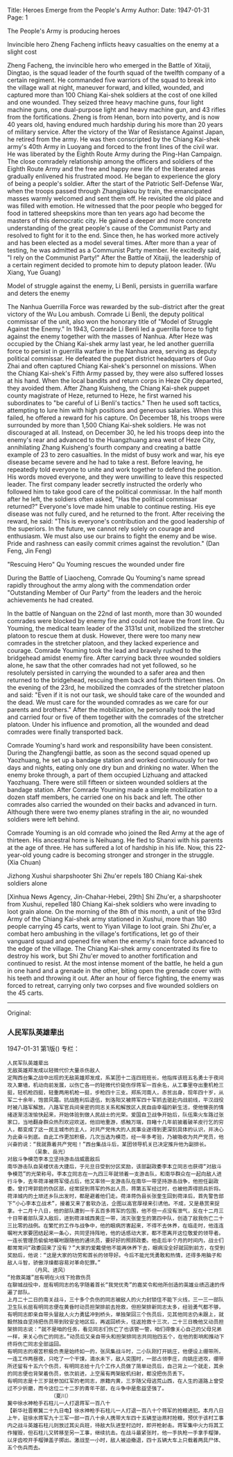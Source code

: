 Title: Heroes Emerge from the People's Army
Author:
Date: 1947-01-31
Page: 1

The People's Army is producing heroes

Invincible hero Zheng Facheng inflicts heavy casualties on the enemy at a slight cost

Zheng Facheng, the invincible hero who emerged in the Battle of Xitaiji, Dingtao, is the squad leader of the fourth squad of the twelfth company of a certain regiment. He commanded five warriors of the squad to break into the village wall at night, maneuver forward, and killed, wounded, and captured more than 100 Chiang Kai-shek soldiers at the cost of one killed and one wounded. They seized three heavy machine guns, four light machine guns, one dual-purpose light and heavy machine gun, and 43 rifles from the fortifications. Zheng is from Henan, born into poverty, and is now 40 years old, having endured much hardship during his more than 20 years of military service. After the victory of the War of Resistance Against Japan, he retired from the army. He was then conscripted by the Chiang Kai-shek army's 40th Army in Luoyang and forced to the front lines of the civil war. He was liberated by the Eighth Route Army during the Ping-Han Campaign. The close comradely relationship among the officers and soldiers of the Eighth Route Army and the free and happy new life of the liberated areas gradually enlivened his frustrated mood. He began to experience the glory of being a people's soldier. After the start of the Patriotic Self-Defense War, when the troops passed through Zhangjiakou by train, the emancipated masses warmly welcomed and sent them off. He revisited the old place and was filled with emotion. He witnessed that the poor people who begged for food in tattered sheepskins more than ten years ago had become the masters of this democratic city. He gained a deeper and more concrete understanding of the great people's cause of the Communist Party and resolved to fight for it to the end. Since then, he has worked more actively and has been elected as a model several times. After more than a year of testing, he was admitted as a Communist Party member. He excitedly said, "I rely on the Communist Party!" After the Battle of Xitaiji, the leadership of a certain regiment decided to promote him to deputy platoon leader.
		(Wu Xiang, Yue Guang)

Model of struggle against the enemy, Li Benli, persists in guerrilla warfare and deters the enemy

The Nanhua Guerrilla Force was rewarded by the sub-district after the great victory of the Wu Lou ambush. Comrade Li Benli, the deputy political commissar of the unit, also won the honorary title of "Model of Struggle Against the Enemy." In 1943, Comrade Li Benli led a guerrilla force to fight against the enemy together with the masses of Nanhua. After Heze was occupied by the Chiang Kai-shek army last year, he led another guerrilla force to persist in guerrilla warfare in the Nanhua area, serving as deputy political commissar. He defeated the puppet district headquarters of Guo Zhai and often captured Chiang Kai-shek's personnel on missions. When the Chiang Kai-shek's Fifth Army passed by, they were also suffered losses at his hand. When the local bandits and return corps in Heze City departed, they avoided them. After Zhang Kuisheng, the Chiang Kai-shek puppet county magistrate of Heze, returned to Heze, he first warned his subordinates to "be careful of Li Benli's tactics." Then he used soft tactics, attempting to lure him with high positions and generous salaries. When this failed, he offered a reward for his capture. On December 18, his troops were surrounded by more than 1,500 Chiang Kai-shek soldiers. He was not discouraged at all. Instead, on December 30, he led his troops deep into the enemy's rear and advanced to the Huangzhuang area west of Heze City, annihilating Zhang Kuisheng's fourth company and creating a battle example of 23 to zero casualties. In the midst of busy work and war, his eye disease became severe and he had to take a rest. Before leaving, he repeatedly told everyone to unite and work together to defend the position. His words moved everyone, and they were unwilling to leave this respected leader. The first company leader secretly instructed the orderly who followed him to take good care of the political commissar. In the half month after he left, the soldiers often asked, "Has the political commissar returned?" Everyone's love made him unable to continue resting. His eye disease was not fully cured, and he returned to the front. After receiving the reward, he said: "This is everyone's contribution and the good leadership of the superiors. In the future, we cannot rely solely on courage and enthusiasm. We must also use our brains to fight the enemy and be wise. Pride and rashness can easily commit crimes against the revolution."
		(Dan Feng, Jin Feng)

"Rescuing Hero" Qu Youming rescues the wounded under fire

During the Battle of Liaocheng, Comrade Qu Youming's name spread rapidly throughout the army along with the commendation order "Outstanding Member of Our Party" from the leaders and the heroic achievements he had created.

In the battle of Nanguan on the 22nd of last month, more than 30 wounded comrades were blocked by enemy fire and could not leave the front line. Qu Youming, the medical team leader of the 3131st unit, mobilized the stretcher platoon to rescue them at dusk. However, there were too many new comrades in the stretcher platoon, and they lacked experience and courage. Comrade Youming took the lead and bravely rushed to the bridgehead amidst enemy fire. After carrying back three wounded soldiers alone, he saw that the other comrades had not yet followed, so he resolutely persisted in carrying the wounded to a safer area and then returned to the bridgehead, rescuing them back and forth thirteen times. On the evening of the 23rd, he mobilized the comrades of the stretcher platoon and said: "Even if it is not our task, we should take care of the wounded and the dead. We must care for the wounded comrades as we care for our parents and brothers." After the mobilization, he personally took the lead and carried four or five of them together with the comrades of the stretcher platoon. Under his influence and promotion, all the wounded and dead comrades were finally transported back.

Comrade Youming's hard work and responsibility have been consistent. During the Zhangfengji battle, as soon as the second squad opened up Yaozhuang, he set up a bandage station and worked continuously for two days and nights, eating only one dry bun and drinking no water. When the enemy broke through, a part of them occupied Lizhuang and attacked Yaozhuang. There were still fifteen or sixteen wounded soldiers at the bandage station. After Comrade Youming made a simple mobilization to a dozen staff members, he carried one on his back and left. The other comrades also carried the wounded on their backs and advanced in turn. Although there were two enemy planes strafing in the air, no wounded soldiers were left behind.

Comrade Youming is an old comrade who joined the Red Army at the age of thirteen. His ancestral home is Neihuang. He fled to Shanxi with his parents at the age of three. He has suffered a lot of hardship in his life. Now, this 22-year-old young cadre is becoming stronger and stronger in the struggle.
		(Xia Chuan)

Jizhong Xushui sharpshooter Shi Zhu'er repels 180 Chiang Kai-shek soldiers alone

[Xinhua News Agency, Jin-Chahar-Hebei, 29th] Shi Zhu'er, a sharpshooter from Xushui, repelled 180 Chiang Kai-shek soldiers who were invading to loot grain alone. On the morning of the 8th of this month, a unit of the 93rd Army of the Chiang Kai-shek army stationed in Xushui, more than 180 people carrying 45 carts, went to Yiyan Village to loot grain. Shi Zhu'er, a combat hero ambushing in the village's fortifications, let go of their vanguard squad and opened fire when the enemy's main force advanced to the edge of the village. The Chiang Kai-shek army concentrated its fire to destroy his work, but Shi Zhu'er moved to another fortification and continued to resist. At the most intense moment of the battle, he held a gun in one hand and a grenade in the other, biting open the grenade cover with his teeth and throwing it out. After an hour of fierce fighting, the enemy was forced to retreat, carrying only two corpses and five wounded soldiers on the 45 carts.



<hr /> 

Original: 


### 人民军队英雄辈出

1947-01-31
第1版()
专栏：

    人民军队英雄辈出
    无敌英雄郑发成以轻微代价大量杀伤敌人
    定陶西台集之战中出现的无敌英雄郑发成，系某团十二连四班班长，他指挥该班五名勇士于夜间攻入寨墙，机动向前发展，以伤亡各一的轻微代价毙伤俘蒋军一百余名，从工事里夺出重机枪三挺，轻机枪四挺，轻重两用机枪一挺，步枪四十三支。郑系河南人，赤贫出身，现年四十岁，从军二十余年，饱尝风霜。抗战胜利后退伍，到洛阳又被蒋军四十军抓去驱赴内战前线，平汉战役时被八路军解放。八路军官兵间亲密的同志关系和解放区人民自由幸福的新生活，使他懊丧的情绪逐渐活泼愉快起来，开始体验到做人民战士的光荣。爱国自卫战争开始后，队伍乘火车路过张家口，当地翻身群众热烈欢迎欢送，他旧地重游，感触万端，目睹十几年前披着破羊皮行乞的穷人，都变成了这一民主城市的主人，对共产党伟大的人民事业遂得到更深刻具体的认识，并决心为此奋斗到底。自此工作更加积极，几次当选为模范，经一年多考验，乃被吸收为共产党员，他兴奋的说：“我就靠着共产党啦！”西台集战斗后，某团领导机关已决定推升他为副排长。
            （吴象、岳光）
    对敌斗争模范李本立坚持游击战威震敌后
    南华游击队自吴楼伏击大捷后，于元旦日受到分区奖励，该部副政委李本立同志也获得“对敌斗争模范”的光荣称号。李本立同志在一九四三年就领着一支游击队，和南华群众在一起向敌人进行斗争，去年荷泽被蒋军侵占后，他又率领一支游击队在南华一带坚持游击战争，他担任副政委。曾打垮郭砦的伪区部，经常捉到蒋军的外出人员，蒋第五军经过时，也被他弄得损兵折将。荷泽城内的土顽还乡队出发时，都是避着他们走。荷泽蒋伪县长张奎生回到荷泽后，首先警告部下“小心李本立战术”，接着又来了套软办法，企图以高官厚禄来引诱他。不成，又是悬赏来捉拿。十二月十八日，他的部队遭到一千五百多蒋军的包围，他不但一点没有泄气，反在十二月三十日带着部队深入敌后，进到荷泽城西黄庄一带，消灭张奎生的第四中队，创造了敌我伤亡二十三比零的战例。在繁忙的工作与战争中，他的眼病厉害起来，不得不去休养，在临走时，他连连嘱咐大家要团结起来一条心，共同坚持阵地，他的话感动大家，都不愿离开这位敬爱的领导者。一连长管理员偷偷地嘱咐跟随他的通讯员，要好好的照顾政委。他走后半个月的时间内，战士们都常常问“政委回来了没有？”大家的爱戴使他不能再休养下去，眼病没全好就回到前方，在受到奖励后，他说：“这是大家的功劳和首长的领导好。今后不能光凭勇敢和热情，还得多用脑子和敌人斗智，骄傲浮燥都容易对革命犯罪。”
            （丹风、进风）
    “抢救英雄”屈有明在火线下抢救伤员
    在聊城战役中，屈有明同志的名字随着首长“我党优秀”的嘉奖令和他所创造的英雄业绩迅速的传遍了部队。
    上月二十二日的南关战斗，三十多个负伤的同志被敌人的火力封锁住不能下火线，三一三一部队卫生队长屈有明同志便在黄昏时动员担架排前去抢救，但担架排新同志太多，经验勇气都不够，有明同志即亲自带头冒敌人火力勇猛冲到桥头，单独架回三个伤员后，见其他同志仍未跟上，就毅然独自坚持把伤员带到较安全地区后，再返回桥头，往返抢救十三次，二十三日晚他又动员担架排同志说：“就不是咱的任务，看见同志们伤亡了也该管一管，咱们得像关心自己的父母兄弟一样，来关心伤亡的同志。”动员后又亲自带头和担架排同志共同抬四五个，在他的影响和推动下终将伤亡同志全部运回。
    有明同志的艰苦积极负责是始终如一的，张凤集战斗时，二小队刚打开姚庄，他便设上绷带所，一连工作两昼夜，只吃了一个干馍，滴水未下，敌人突围时，一部占领李庄，向姚庄进攻，绷带所还留有十五六个伤员，有明同志给十几个工作人员做了简单动员后，自己背上一个就走，其余的同志便也背架着伤员，依次前进，上空虽有两架敌机扫射，都没把伤员丢下。
    有明同志是十三岁就参加红军的老同志，原籍内黄，三岁随父母逃荒山西，在人生的道路上曾受过不少折磨，而今这位二十二岁的青年干部，在斗争中是愈益坚强了。
                  （夏川）
    冀中徐水神枪手石柱儿一人打退蒋军一百八十
    【新华社晋察冀二十九日电】徐水神枪手石柱儿一人打退一百八十个蒋军的抢粮进犯。本月八日上午，驻徐水蒋军九十三军一部一百八十余人携带大车四十五辆至诒燕村抢粮，预伏于该村工事内之战斗英雄石柱儿则放过其尖兵班，待敌大队进至村边时，即开枪射击。蒋军集中火力将其工作摧毁，但石柱儿又转移至另一工事，继续抗击。在战斗最紧张时，他一手执枪一手拿手榴弹，以牙齿咬开手榴弹盖子掷出。激战至一小时，敌人被迫撤退，四十五辆大车上只载着两具尸体、五个伤兵而去。
